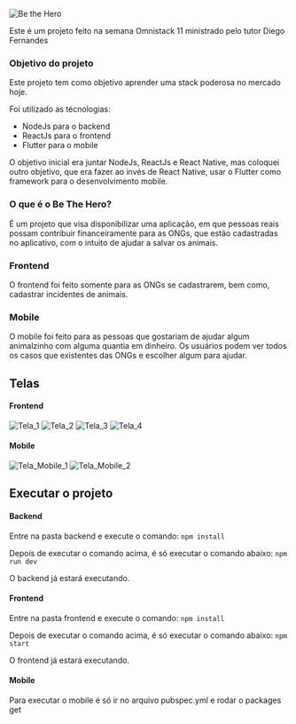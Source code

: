 ![Be the Hero](https://i.ibb.co/LJndbSt/logo-3x.png)

Este é um projeto feito na semana Omnistack 11 ministrado pelo tutor Diego Fernandes

### Objetivo do projeto

Este projeto tem como objetivo aprender uma stack poderosa no mercado hoje.

Foi utilizado as técnologias:

- NodeJs para o backend
- ReactJs para o frontend
- Flutter para o mobile

O objetivo inicial era juntar NodeJs, ReactJs e React Native, mas coloquei outro objetivo, que era fazer ao invés de React Native, usar o Flutter como framework para o desenvolvimento mobile.

### O que é o Be The Hero?

É um projeto que visa disponibilizar uma aplicação, em que pessoas reais possam contribuir financeiramente para as ONGs, que estão cadastradas no aplicativo, com o intuito de ajudar a salvar os animais.

### Frontend

O frontend foi feito somente para as ONGs se cadastrarem, bem como, cadastrar incidentes de animais.

### Mobile

O mobile foi feito para as pessoas que gostariam de ajudar algum animalzinho com alguma quantia em dinheiro. Os usuários podem ver todos os casos que existentes das ONGs e escolher algum para ajudar.

## Telas

#### Frontend

![Tela_1](https://i.ibb.co/5R5cH5B/Tela-1.png)
![Tela_2](https://i.ibb.co/7WC8gmb/Tela-2.png)
![Tela_3](https://i.ibb.co/LgF8RxY/Tela-3.png)
![Tela_4](https://i.ibb.co/RbPv81x/Tela-4.png)

#### Mobile

![Tela_Mobile_1](https://i.ibb.co/QHHjVgr/Tela-Mobile-1.png)
![Tela_Mobile_2](https://i.ibb.co/CP47CYR/Tela-Mobile-2.png)

## Executar o projeto

#### Backend

Entre na pasta backend e execute o comando:
`npm install`

Depois de executar o comando acima, é só executar o comando abaixo:
`npm run dev`

O backend já estará executando.

#### Frontend

Entre na pasta frontend e execute o comando:
`npm install`

Depois de executar o comando acima, é só executar o comando abaixo:
`npm start`

O frontend já estará executando.

#### Mobile

Para executar o mobile é só ir no arquivo pubspec.yml e rodar o packages get
